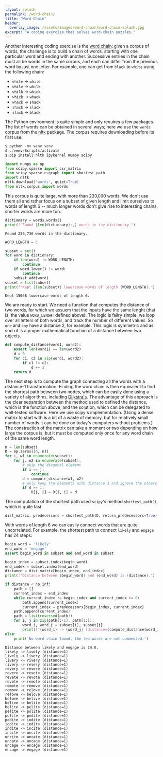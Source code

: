 ```yaml
---
layout: splash
permalink: /word-chain/
title: "Word Chain"
header:
  overlay_image: /assets/images/word-chain/word-chain-splash.jpg
excerpt: "A coding exercise that solves word-chain puzzles."
---
```


Another interesting coding exercise is the [word chain](http://codekata.com/kata/kata19-word-chains/):
given a corpus of words, the challenge is to build a chain of words, starting with one particular word and ending with another. Successive entries in the chain must all be words in the same corpus, and each can differ from the previous word by just one letter. For example, one can get from `black` to `white` using the following chain:

- `white` $\rightarrow$ `while`
- `while` $\rightarrow$ `whilk`
- `whilk` $\rightarrow$ `whick`
- `whick` $\rightarrow$ `whack`
- `whack` $\rightarrow$ `shack`
- `shack` $\rightarrow$ `slack`
- `slack` $\rightarrow$ `black`

The Python environment is quite simple and only requires a few packages. The list of words can be obtained in several ways; here we use the `words` corpus from the [nltk](https://www.nltk.org/) package. The corpus requires downloading before its first use.

```powershell
$ python -mv venv venv
$ ./venv/Scripts/activate
$ pip install nltk ipykernel numpy scipy
```


```python
import numpy as np
from scipy.sparse import csr_matrix
from scipy.sparse.csgraph import shortest_path
import nltk
nltk.download('words', quiet=True)
from nltk.corpus import words
```

This corpus is quite large, with more than 230,000 words. We don't use them all and rather focus on a subset of given length and limit ourselves to words of length 6 -- much longer words don't give rise to interesting chains, shorter words are more fun.


```python
dictionary = words.words()
print(f"Found {len(dictionary):,} words in the dictionary.")
```

    Found 236,736 words in the dictionary.
    


```python
WORD_LENGTH = 6
```


```python
subset = set()
for word in dictionary:
    if len(word) != WORD_LENGTH:
        continue
    if word.lower() != word:
        continue
    subset.add(word)
subset = list(subset)
print(f"Kept {len(subset)} lowercase words of length {WORD_LENGTH}.")
```

    Kept 15068 lowercase words of length 6.
    

We are ready to start. We need a function that computes the distance of two words, for which we assuem that the inputs have the same lenght (that is, the value `WORD_LENGHT` defined above). The logic is failry simple: we loop over all letters of both words, and track the number of different values. So `one` and `any` have a distance 2, for example. This logic is symmetric and as such it is a proper mathematical function of a distance between two objects.


```python
def compute_distance(word1, word2):
    assert len(word1) == len(word2)
    d = 0
    for c1, c2 in zip(word1, word2):
        if c1 != c2:
            d += 1
    return d
```

The next step is to compute the graph connecting all the words with a distance-1 transformation. Finding the word chain is then equivalent to find the shortest path between two nodes, which can be easily done using a variety of algorithms, including [Dijkstra's](https://en.wikipedia.org/wiki/Dijkstra%27s_algorithm). The advantage of this approach is the clear separation between the method used to defined the distance, which is the function above, and the solution, which can be delegated to well-tested software. Here we use scipy's implementation. (Using a dense matrix to start with is a bit of a waste of memory, but for relatively small number of words it can be done on today's computers without problems.) The construction of the matrix can take a moment or two depending on how large the corpus is, but it must be computed only once for any word chain of the same word length.


```python
n = len(subset)
D = np.zeros((n, n))
for i, w1 in enumerate(subset):
    for j, w2 in enumerate(subset):
        # skip the diagonal element
        if i <= j:
            continue
        d = compute_distance(w1, w2)
        # only keep the elements with distance 1 and ignore the others
        if d == 1:
            D[j, i] = D[i, j] = d
```

The computation of the shortest path used `scipy`'s method `shortest_path()`, which is quite fast.


```python
dist_matrix, predecessors = shortest_path(D, return_predecessors=True)
```

With words of length 6 we can easily connect words that are quite uncorrelated. For example, the shortest path to connect `likely` and `engage` has 24 steps:


```python
begin_word = 'likely'
end_word = 'engage'
assert begin_word in subset and end_word in subset

begin_index = subset.index(begin_word)
end_index = subset.index(end_word)
distance = dist_matrix[begin_index, end_index]
print(f'Distance between {begin_word} and {end_word} is {distance}.')

if distance < np.inf:
    path = []
    current_index = end_index
    while current_index != begin_index and current_index >= 0:
        path.append(current_index)
        current_index = predecessors[begin_index, current_index]
    path.append(current_index)
    path = list(reversed(path))
    for i, j in zip(path[:-1], path[1:]):
        word_i, word_j = subset[i], subset[j]
        print(f'{word_i} -> {word_j} (distance={compute_distance(word_i, word_j)})')
else:
    print('No word chain found, the two words are not connected.')
```

    Distance between likely and engage is 24.0.
    likely -> lively (distance=1)
    lively -> livery (distance=1)
    livery -> rivery (distance=1)
    rivery -> revery (distance=1)
    revery -> revere (distance=1)
    revere -> revete (distance=1)
    revete -> revote (distance=1)
    revote -> remote (distance=1)
    remote -> remove (distance=1)
    remove -> relove (distance=1)
    relove -> belove (distance=1)
    belove -> belive (distance=1)
    belive -> belite (distance=1)
    belite -> pelite (distance=1)
    pelite -> polite (distance=1)
    polite -> podite (distance=1)
    podite -> iodite (distance=1)
    iodite -> indite (distance=1)
    indite -> incite (distance=1)
    incite -> uncite (distance=1)
    uncite -> uncate (distance=1)
    uncate -> uncage (distance=1)
    uncage -> encage (distance=1)
    encage -> engage (distance=1)
    
